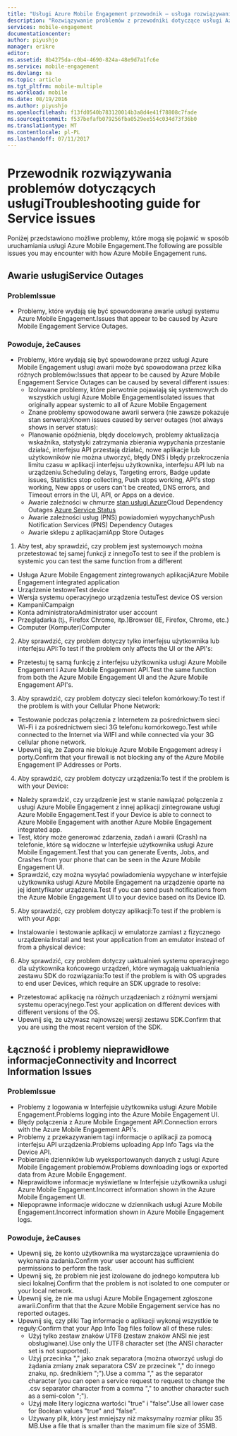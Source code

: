 ```yaml
---
title: "Usługi Azure Mobile Engagement przewodnik — usługa rozwiązywania problemów"
description: "Rozwiązywanie problemów z przewodniki dotyczące usługi Azure Mobile Engagement"
services: mobile-engagement
documentationcenter: 
author: piyushjo
manager: erikre
editor: 
ms.assetid: 8b4275da-c0b4-4690-824a-48e9d7a1fc6e
ms.service: mobile-engagement
ms.devlang: na
ms.topic: article
ms.tgt_pltfrm: mobile-multiple
ms.workload: mobile
ms.date: 08/19/2016
ms.author: piyushjo
ms.openlocfilehash: f13fd0540b783120014b3a8d4e41f78808c7fade
ms.sourcegitcommit: f537befafb079256fba0529ee554c034d73f36b0
ms.translationtype: MT
ms.contentlocale: pl-PL
ms.lasthandoff: 07/11/2017
---
```

# <a name="troubleshooting-guide-for-service-issues"></a><span data-ttu-id="25d27-103">Przewodnik rozwiązywania problemów dotyczących usługi</span><span class="sxs-lookup"><span data-stu-id="25d27-103">Troubleshooting guide for Service issues</span></span>
<span data-ttu-id="25d27-104">Poniżej przedstawiono możliwe problemy, które mogą się pojawić w sposób uruchamiania usługi Azure Mobile Engagement.</span><span class="sxs-lookup"><span data-stu-id="25d27-104">The following are possible issues you may encounter with how Azure Mobile Engagement runs.</span></span>

## <a name="service-outages"></a><span data-ttu-id="25d27-105">Awarie usługi</span><span class="sxs-lookup"><span data-stu-id="25d27-105">Service Outages</span></span>
### <a name="issue"></a><span data-ttu-id="25d27-106">Problem</span><span class="sxs-lookup"><span data-stu-id="25d27-106">Issue</span></span>
* <span data-ttu-id="25d27-107">Problemy, które wydają się być spowodowane awarie usługi systemu Azure Mobile Engagement.</span><span class="sxs-lookup"><span data-stu-id="25d27-107">Issues that appear to be caused by Azure Mobile Engagement Service Outages.</span></span>

### <a name="causes"></a><span data-ttu-id="25d27-108">Powoduje, że</span><span class="sxs-lookup"><span data-stu-id="25d27-108">Causes</span></span>
* <span data-ttu-id="25d27-109">Problemy, które wydają się być spowodowane przez usługi Azure Mobile Engagement usługi awarii może być spowodowana przez kilka różnych problemów:</span><span class="sxs-lookup"><span data-stu-id="25d27-109">Issues that appear to be caused by Azure Mobile Engagement Service Outages can be caused by several different issues:</span></span>
  * <span data-ttu-id="25d27-110">Izolowane problemy, które pierwotnie pojawiają się systemowych do wszystkich usługi Azure Mobile Engagement</span><span class="sxs-lookup"><span data-stu-id="25d27-110">Isolated issues that originally appear systemic to all of Azure Mobile Engagement</span></span>
  * <span data-ttu-id="25d27-111">Znane problemy spowodowane awarii serwera (nie zawsze pokazuje stan serwera):</span><span class="sxs-lookup"><span data-stu-id="25d27-111">Known issues caused by server outages (not always shows in server status):</span></span>
  * <span data-ttu-id="25d27-112">Planowanie opóźnienia, błędy docelowych, problemy aktualizacja wskaźnika, statystyki zatrzymania zbierania wypychania przestanie działać, interfejsu API przestają działać, nowe aplikacje lub użytkowników nie można utworzyć, błędy DNS i błędy przekroczenia limitu czasu w aplikacji interfejsu użytkownika, interfejsu API lub na urządzeniu.</span><span class="sxs-lookup"><span data-stu-id="25d27-112">Scheduling delays, Targeting errors, Badge update issues, Statistics stop collecting, Push stops working, API's stop working, New apps or users can't be created, DNS errors, and Timeout errors in the UI, API, or Apps on a device.</span></span>
  * <span data-ttu-id="25d27-113">Awarie zależności w chmurze [stan usługi Azure](http://status.azure.com/)</span><span class="sxs-lookup"><span data-stu-id="25d27-113">Cloud Dependency Outages [Azure Service Status](http://status.azure.com/)</span></span>
  * <span data-ttu-id="25d27-114">Awarie zależności usług (PNS) powiadomień wypychanych</span><span class="sxs-lookup"><span data-stu-id="25d27-114">Push Notification Services (PNS) Dependency Outages</span></span>
  * <span data-ttu-id="25d27-115">Awarie sklepu z aplikacjami</span><span class="sxs-lookup"><span data-stu-id="25d27-115">App Store Outages</span></span>

1) <span data-ttu-id="25d27-116">Aby test, aby sprawdzić, czy problem jest systemowych można przetestować tej samej funkcji z innego</span><span class="sxs-lookup"><span data-stu-id="25d27-116">To test to see if the problem is systemic you can test the same function from a different</span></span>

* <span data-ttu-id="25d27-117">Usługa Azure Mobile Engagement zintegrowanych aplikacji</span><span class="sxs-lookup"><span data-stu-id="25d27-117">Azure Mobile Engagement integrated application</span></span>
* <span data-ttu-id="25d27-118">Urządzenie testowe</span><span class="sxs-lookup"><span data-stu-id="25d27-118">Test device</span></span>
* <span data-ttu-id="25d27-119">Wersja systemu operacyjnego urządzenia testu</span><span class="sxs-lookup"><span data-stu-id="25d27-119">Test device OS version</span></span>
* <span data-ttu-id="25d27-120">Kampanii</span><span class="sxs-lookup"><span data-stu-id="25d27-120">Campaign</span></span>
* <span data-ttu-id="25d27-121">Konta administratora</span><span class="sxs-lookup"><span data-stu-id="25d27-121">Administrator user account</span></span>
* <span data-ttu-id="25d27-122">Przeglądarka (tj., Firefox Chrome, itp.)</span><span class="sxs-lookup"><span data-stu-id="25d27-122">Browser (IE, Firefox, Chrome, etc.)</span></span>
* <span data-ttu-id="25d27-123">Computer (Komputer)</span><span class="sxs-lookup"><span data-stu-id="25d27-123">Computer</span></span>

2) <span data-ttu-id="25d27-124">Aby sprawdzić, czy problem dotyczy tylko interfejsu użytkownika lub interfejsu API:</span><span class="sxs-lookup"><span data-stu-id="25d27-124">To test if the problem only affects the UI or the API's:</span></span>

* <span data-ttu-id="25d27-125">Przetestuj tę samą funkcję z interfejsu użytkownika usługi Azure Mobile Engagement i Azure Mobile Engagement API.</span><span class="sxs-lookup"><span data-stu-id="25d27-125">Test the same function from both the Azure Mobile Engagement UI and the Azure Mobile Engagement API's.</span></span>

3) <span data-ttu-id="25d27-126">Aby sprawdzić, czy problem dotyczy sieci telefon komórkowy:</span><span class="sxs-lookup"><span data-stu-id="25d27-126">To test if the problem is with your Cellular Phone Network:</span></span>

* <span data-ttu-id="25d27-127">Testowanie podczas połączenia z Internetem za pośrednictwem sieci Wi-Fi i za pośrednictwem sieci 3G telefonu komórkowego.</span><span class="sxs-lookup"><span data-stu-id="25d27-127">Test while connected to the Internet via WIFI and while connected via your 3G cellular phone network.</span></span>
* <span data-ttu-id="25d27-128">Upewnij się, że Zapora nie blokuje Azure Mobile Engagement adresy i porty.</span><span class="sxs-lookup"><span data-stu-id="25d27-128">Confirm that your firewall is not blocking any of the Azure Mobile Engagement IP Addresses or Ports.</span></span>

4) <span data-ttu-id="25d27-129">Aby sprawdzić, czy problem dotyczy urządzenia:</span><span class="sxs-lookup"><span data-stu-id="25d27-129">To test if the problem is with your Device:</span></span>

* <span data-ttu-id="25d27-130">Należy sprawdzić, czy urządzenie jest w stanie nawiązać połączenia z usługi Azure Mobile Engagement z innej aplikacji zintegrowane usługi Azure Mobile Engagement.</span><span class="sxs-lookup"><span data-stu-id="25d27-130">Test if your Device is able to connect to Azure Mobile Engagement with another Azure Mobile Engagement integrated app.</span></span>
* <span data-ttu-id="25d27-131">Test, który może generować zdarzenia, zadań i awarii (Crash) na telefonie, które są widoczne w Interfejsie użytkownika usługi Azure Mobile Engagement.</span><span class="sxs-lookup"><span data-stu-id="25d27-131">Test that you can generate Events, Jobs, and Crashes from your phone that can be seen in the Azure Mobile Engagement UI.</span></span> 
* <span data-ttu-id="25d27-132">Sprawdzić, czy można wysyłać powiadomienia wypychane w interfejsie użytkownika usługi Azure Mobile Engagement na urządzenie oparte na jej identyfikator urządzenia.</span><span class="sxs-lookup"><span data-stu-id="25d27-132">Test if you can send push notifications from the Azure Mobile Engagement UI to your device based on its Device ID.</span></span> 

5) <span data-ttu-id="25d27-133">Aby sprawdzić, czy problem dotyczy aplikacji:</span><span class="sxs-lookup"><span data-stu-id="25d27-133">To test if the problem is with your App:</span></span>

* <span data-ttu-id="25d27-134">Instalowanie i testowanie aplikacji w emulatorze zamiast z fizycznego urządzenia:</span><span class="sxs-lookup"><span data-stu-id="25d27-134">Install and test your application from an emulator instead of from a physical device:</span></span>

6) <span data-ttu-id="25d27-135">Aby sprawdzić, czy problem dotyczy uaktualnień systemu operacyjnego dla użytkownika końcowego urządzeń, które wymagają uaktualnienia zestawu SDK do rozwiązania:</span><span class="sxs-lookup"><span data-stu-id="25d27-135">To test if the problem is with OS upgrades to end user Devices, which require an SDK upgrade to resolve:</span></span>

* <span data-ttu-id="25d27-136">Przetestować aplikację na różnych urządzeniach z różnymi wersjami systemu operacyjnego.</span><span class="sxs-lookup"><span data-stu-id="25d27-136">Test your application on different devices with different versions of the OS.</span></span>
* <span data-ttu-id="25d27-137">Upewnij się, że używasz najnowszej wersji zestawu SDK.</span><span class="sxs-lookup"><span data-stu-id="25d27-137">Confirm that you are using the most recent version of the SDK.</span></span>

## <a name="connectivity-and-incorrect-information-issues"></a><span data-ttu-id="25d27-138">Łączność i problemy nieprawidłowe informacje</span><span class="sxs-lookup"><span data-stu-id="25d27-138">Connectivity and Incorrect Information Issues</span></span>
### <a name="issue"></a><span data-ttu-id="25d27-139">Problem</span><span class="sxs-lookup"><span data-stu-id="25d27-139">Issue</span></span>
* <span data-ttu-id="25d27-140">Problemy z logowania w Interfejsie użytkownika usługi Azure Mobile Engagement.</span><span class="sxs-lookup"><span data-stu-id="25d27-140">Problems logging into the Azure Mobile Engagement UI.</span></span>
* <span data-ttu-id="25d27-141">Błędy połączenia z Azure Mobile Engagement API.</span><span class="sxs-lookup"><span data-stu-id="25d27-141">Connection errors with the Azure Mobile Engagement API's.</span></span>
* <span data-ttu-id="25d27-142">Problemy z przekazywaniem tagi informacje o aplikacji za pomocą interfejsu API urządzenia.</span><span class="sxs-lookup"><span data-stu-id="25d27-142">Problems uploading App Info Tags via the Device API.</span></span>
* <span data-ttu-id="25d27-143">Pobieranie dzienników lub wyeksportowanych danych z usługi Azure Mobile Engagement problemów.</span><span class="sxs-lookup"><span data-stu-id="25d27-143">Problems downloading logs or exported data from Azure Mobile Engagement.</span></span>
* <span data-ttu-id="25d27-144">Nieprawidłowe informacje wyświetlane w Interfejsie użytkownika usługi Azure Mobile Engagement.</span><span class="sxs-lookup"><span data-stu-id="25d27-144">Incorrect information shown in the Azure Mobile Engagement UI.</span></span>
* <span data-ttu-id="25d27-145">Niepoprawne informacje widoczne w dziennikach usługi Azure Mobile Engagement.</span><span class="sxs-lookup"><span data-stu-id="25d27-145">Incorrect information shown in Azure Mobile Engagement logs.</span></span>

### <a name="causes"></a><span data-ttu-id="25d27-146">Powoduje, że</span><span class="sxs-lookup"><span data-stu-id="25d27-146">Causes</span></span>
* <span data-ttu-id="25d27-147">Upewnij się, że konto użytkownika ma wystarczające uprawnienia do wykonania zadania.</span><span class="sxs-lookup"><span data-stu-id="25d27-147">Confirm your user account has sufficient permissions to perform the task.</span></span>
* <span data-ttu-id="25d27-148">Upewnij się, że problem nie jest izolowane do jednego komputera lub sieci lokalnej.</span><span class="sxs-lookup"><span data-stu-id="25d27-148">Confirm that the problem is not isolated to one computer or your local network.</span></span>
* <span data-ttu-id="25d27-149">Upewnij się, że nie ma usługi Azure Mobile Engagement zgłoszone awarii.</span><span class="sxs-lookup"><span data-stu-id="25d27-149">Confirm that that the Azure Mobile Engagement service has no reported outages.</span></span>
* <span data-ttu-id="25d27-150">Upewnij się, czy pliki Tag informacje o aplikacji wykonaj wszystkie te reguły:</span><span class="sxs-lookup"><span data-stu-id="25d27-150">Confirm that your App Info Tag files follow all of these rules:</span></span>
  * <span data-ttu-id="25d27-151">Użyj tylko zestaw znaków UTF8 (zestaw znaków ANSI nie jest obsługiwane).</span><span class="sxs-lookup"><span data-stu-id="25d27-151">Use only the UTF8 character set (the ANSI character set is not supported).</span></span>
  * <span data-ttu-id="25d27-152">Użyj przecinka "," jako znak separatora (można otworzyć usługi do żądania zmiany znak separatora CSV ze przecinek "," do innego znaku, np. średnikiem ";").</span><span class="sxs-lookup"><span data-stu-id="25d27-152">Use a comma "," as the separator character (you can open a service request to request to change the .csv separator character from a comma "," to another character such as a semi-colon ";").</span></span>
  * <span data-ttu-id="25d27-153">Użyj małe litery logiczna wartości "true" i "false".</span><span class="sxs-lookup"><span data-stu-id="25d27-153">Use all lower case for Boolean values "true" and "false".</span></span>
  * <span data-ttu-id="25d27-154">Używany plik, który jest mniejszy niż maksymalny rozmiar pliku 35 MB.</span><span class="sxs-lookup"><span data-stu-id="25d27-154">Use a file that is smaller than the maximum file size of 35MB.</span></span>

